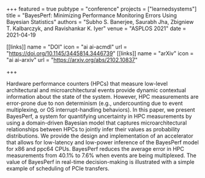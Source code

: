 +++
featured = true
pubtype = "conference"
projects = ["learnedsystems"]
title = "BayesPerf: Minimizing Performance Monitoring Errors Using Bayesian Statistics"
authors = "Subho S. Banerjee, Saurabh Jha, Zbigniew T. Kalbarczyk, and Ravishankar K. Iyer"
venue = "ASPLOS 2021"
date = 2021-04-19

[[links]]
 name = "DOI"
 icon = "ai ai-acmdl"
 url = "https://doi.org/10.1145/3445814.3446739"
[[links]]
 name = "arXiv"
 icon = "ai ai-arxiv"
 url = "https://arxiv.org/abs/2102.10837"

+++

Hardware performance counters (HPCs) that measure low-level architectural and microarchitectural
events provide dynamic contextual information about the state of the system. However, HPC
measurements are error-prone due to non determinism (e.g., undercounting due to event multiplexing,
or OS interrupt-handling behaviors). In this paper, we present BayesPerf, a system for quantifying
uncertainty in HPC measurements by using a domain-driven Bayesian model that captures
microarchitectural relationships between HPCs to jointly infer their values as probability
distributions. We provide the design and implementation of an accelerator that allows for
low-latency and low-power inference of the BayesPerf model for x86 and ppc64 CPUs. BayesPerf
reduces the average error in HPC measurements from 40.1% to 7.6% when events are being multiplexed.
The value of BayesPerf in real-time decision-making is illustrated with a simple example of
scheduling of PCIe transfers.
